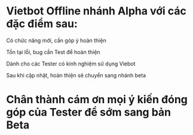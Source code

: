 
# Vietbot Offline nhánh Alpha với các đặc điểm sau:

Có chức năng mới, cần góp ý hoàn thiện

Tồn tại lỗi, bug cần Test để hoàn thiện


Dành cho các Tester có kinh nghiệm sử dụng Viebot

Sau khi cập nhật, hoàn thiện sẽ chuyển sang nhánh beta

# Chân thành cám ơn mọi ý kiến đóng góp của Tester để sớm sang bản Beta

